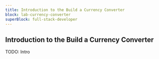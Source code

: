 ```yaml
---
title: Introduction to the Build a Currency Converter
block: lab-currency-converter
superBlock: full-stack-developer
---
```


## Introduction to the Build a Currency Converter

TODO: Intro
